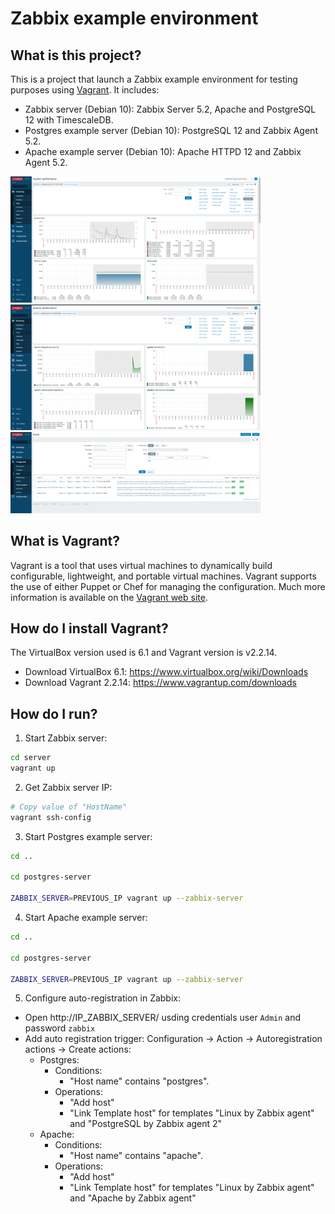 # Zabbix example environment

## What is this project?

This is a project that launch a Zabbix example environment for testing purposes using [Vagrant](http://www.vagrantup.com). It includes:

- Zabbix server (Debian 10): Zabbix Server 5.2, Apache and PostgreSQL 12 with TimescaleDB.
- Postgres example server (Debian 10): PostgreSQL 12 and Zabbix Agent 5.2.
- Apache example server (Debian 10): Apache HTTPD 12 and Zabbix Agent 5.2.

<p float="left">
  <img src="img/snapshot_1.png" width="400px" height="auto">
  <img src="img/snapshot_2.png" width="400px" height="auto">
  <img src="img/snapshot_3.png" width="400px" height="auto">
</p>

## What is Vagrant?

Vagrant is a tool that uses virtual machines to dynamically build configurable, lightweight, and portable virtual machines. Vagrant supports the use of either Puppet or Chef for managing the configuration. Much more information is available on the [Vagrant web site](http://www.vagrantup.com).

## How do I install Vagrant?

The VirtualBox version used is 6.1 and Vagrant version is v2.2.14.

- Download VirtualBox 6.1: https://www.virtualbox.org/wiki/Downloads
- Download Vagrant 2.2.14: https://www.vagrantup.com/downloads

## How do I run?

1. Start Zabbix server:

```bash
cd server
vagrant up
```

2. Get Zabbix server IP:

```bash
# Copy value of "HostName"
vagrant ssh-config
```

3. Start Postgres example server:

```bash
cd ..

cd postgres-server

ZABBIX_SERVER=PREVIOUS_IP vagrant up --zabbix-server 
```

4. Start Apache example server:

```bash
cd ..

cd postgres-server

ZABBIX_SERVER=PREVIOUS_IP vagrant up --zabbix-server 
```

5. Configure auto-registration in Zabbix:

- Open http://IP_ZABBIX_SERVER/ usding credentials user ```Admin``` and password ```zabbix```
- Add auto registration trigger: Configuration -> Action -> Autoregistration actions -> Create actions:
  - Postgres:  
    - Conditions:
      - "Host name" contains "postgres".
    - Operations:
      - "Add host"
      - "Link Template host" for templates "Linux by Zabbix agent" and "PostgreSQL by Zabbix agent 2"
  - Apache:  
    - Conditions:
      - "Host name" contains "apache".
    - Operations:
      - "Add host"
      - "Link Template host" for templates "Linux by Zabbix agent" and "Apache by Zabbix agent"
